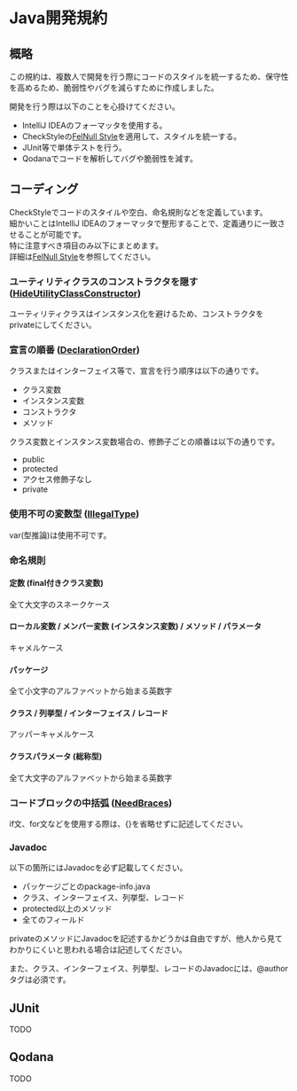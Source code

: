 # Java開発規約

## 概略

この規約は、複数人で開発を行う際にコードのスタイルを統一するため、保守性を高めるため、脆弱性やバグを減らすために作成しました。

開発を行う際は以下のことを心掛けてください。

- IntelliJ IDEAのフォーマッタを使用する。
- CheckStyleの[FelNull Style](./felnull_checks.xml)を適用して、スタイルを統一する。
- JUnit等で単体テストを行う。
- Qodanaでコードを解析してバグや脆弱性を減す。

## コーディング

CheckStyleでコードのスタイルや空白、命名規則などを定義しています。  
細かいことはIntelliJ IDEAのフォーマッタで整形することで、定義通りに一致させることが可能です。  
特に注意すべき項目のみ以下にまとめます。  
詳細は[FelNull Style](./felnull_checks.xml)を参照してください。

### ユーティリティクラスのコンストラクタを隠す ([HideUtilityClassConstructor](https://checkstyle.sourceforge.io/checks/design/hideutilityclassconstructor.html#HideUtilityClassConstructor))

ユーティリティクラスはインスタンス化を避けるため、コンストラクタをprivateにしてください。

### 宣言の順番 ([DeclarationOrder](https://checkstyle.org/checks/coding/declarationorder.html#DeclarationOrder))

クラスまたはインターフェイス等で、宣言を行う順序は以下の通りです。

- クラス変数
- インスタンス変数
- コンストラクタ
- メソッド

クラス変数とインスタンス変数場合の、修飾子ごとの順番は以下の通りです。

- public
- protected
- アクセス修飾子なし
- private

### 使用不可の変数型 ([IllegalType](https://checkstyle.org/checks/coding/illegaltype.html#IllegalType))

var(型推論)は使用不可です。

### 命名規則

#### 定数 (final付きクラス変数)

全て大文字のスネークケース

#### ローカル変数 / メンバー変数 (インスタンス変数) / メソッド / パラメータ

キャメルケース

#### パッケージ

全て小文字のアルファベットから始まる英数字

#### クラス / 列挙型 / インターフェイス / レコード

アッパーキャメルケース

#### クラスパラメータ (総称型)

全て大文字のアルファベットから始まる英数字

### コードブロックの中括弧 ([NeedBraces](https://checkstyle.org/checks/blocks/needbraces.html#NeedBraces))

if文、for文などを使用する際は、{}を省略せずに記述してください。

### Javadoc

以下の箇所にはJavadocを必ず記載してください。

- パッケージごとのpackage-info.java
- クラス、インターフェイス、列挙型、レコード
- protected以上のメソッド
- 全てのフィールド

privateのメソッドにJavadocを記述するかどうかは自由ですが、他人から見てわかりにくいと思われる場合は記述してください。

また、クラス、インターフェイス、列挙型、レコードのJavadocには、@authorタグは必須です。

## JUnit

TODO

## Qodana

TODO